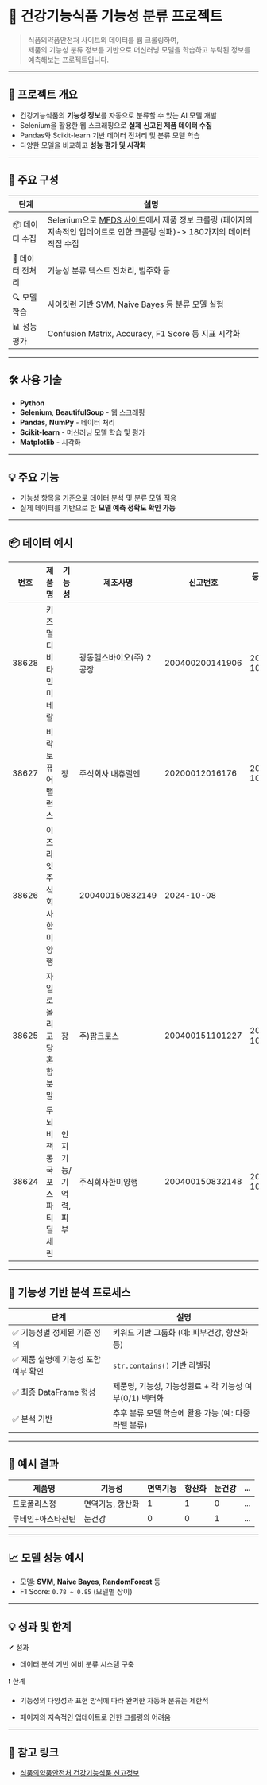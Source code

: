 # 🧬 건강기능식품 기능성 분류 프로젝트

> 식품의약품안전처 사이트의 데이터를 웹 크롤링하여,   
> 제품의 기능성 분류 정보를 기반으로 머신러닝 모델을 학습하고 누락된 정보를 예측해보는 프로젝트입니다.

---

## 📌 프로젝트 개요

- 건강기능식품의 **기능성 정보**를 자동으로 분류할 수 있는 AI 모델 개발
- Selenium을 활용한 웹 스크래핑으로 **실제 신고된 제품 데이터 수집**
- Pandas와 Scikit-learn 기반 데이터 전처리 및 분류 모델 학습
- 다양한 모델을 비교하고 **성능 평가 및 시각화**

---

## 📁 주요 구성

| 단계 | 설명 |
|------|------|
| 📦 데이터 수집 | Selenium으로 [MFDS 사이트](https://data.mfds.go.kr/hid/opbaa01/prdtSrchLst.do)에서 제품 정보 크롤링 (페이지의 지속적인 업데이트로 인한 크롤링 실패)-> 180가지의 데이터 직접 수집|
| 🧹 데이터 전처리 | 기능성 분류 텍스트 전처리, 범주화 등 |
| 🔍 모델 학습 | 사이킷런 기반 SVM, Naive Bayes 등 분류 모델 실험 |
| 📊 성능 평가 | Confusion Matrix, Accuracy, F1 Score 등 지표 시각화 |

---

## 🛠 사용 기술

- **Python**
- **Selenium**, **BeautifulSoup** - 웹 스크래핑
- **Pandas**, **NumPy** - 데이터 처리
- **Scikit-learn** - 머신러닝 모델 학습 및 평가
- **Matplotlib** - 시각화

---

## 💡 주요 기능

- 기능성 항목을 기준으로 데이터 분석 및 분류 모델 적용
- 실제 데이터를 기반으로 한 **모델 예측 정확도 확인 가능**

---

## 📦 데이터 예시

|번호|	제품명|	기능성|	제조사명|	신고번호|	등록일자|
|----|--------|-------|---------|---------|---------|
|38628|	키즈 멀티비타민 미네랄|		|광동헬스바이오(주) 2공장|	200400200141906|	2024-10-08|
|38627|	비락토 퓨어 밸런스|	장|	주식회사 내츄럴엔|	20200012016176|	2024-10-08|
|38626|	이즈라잇 주식회사한미양행|	|200400150832149	|2024-10-08|
|38625|	자일로올리고당혼합분말|	장|	주)팜크로스	|200400151101227|	2024-10-08|
|38624	|두뇌비책 동국 포스파티딜세린	|인지기능/기억력, 피부	|주식회사한미양행	|200400150832148	|2024-10-08|
---

## 🧠 기능성 기반 분석 프로세스

| 단계                    | 설명                                  |
| --------------------- | ----------------------------------- |
| ✅ 기능성별 정제된 기준 정의      | 키워드 기반 그룹화 (예: 피부건강, 항산화 등)         |
| ✅ 제품 설명에 기능성 포함 여부 확인 | `str.contains()` 기반 라벨링             |
| ✅ 최종 DataFrame 형성     | 제품명, 기능성, 기능성원료 + 각 기능성 여부(0/1) 벡터화 |
| ✅ 분석 기반               | 추후 분류 모델 학습에 활용 가능 (예: 다중 라벨 분류)    |

---

## 🧾 예시 결과

| 제품명       | 기능성       | 면역기능 | 항산화 | 눈건강 | ... |
| --------- | --------- | ---- | --- | --- | --- |
| 프로폴리스정    | 면역기능, 항산화 | 1    | 1   | 0   | ... |
| 루테인+아스타잔틴 | 눈건강       | 0    | 0   | 1   | ... |

---

## 📈 모델 성능 예시

- 모델: **SVM**, **Naive Bayes**, **RandomForest** 등
- F1 Score: `0.78 ~ 0.85` (모델별 상이)

---

## 💡 성과 및 한계
✔ 성과

- 데이터 분석 기반 예비 분류 시스템 구축

❗ 한계
- 기능성의 다양성과 표현 방식에 따라 완벽한 자동화 분류는 제한적

- 페이지의 지속적인 업데이트로 인한 크롤링의 어려움

---

## 📎 참고 링크

- [식품의약품안전처 건강기능식품 신고정보](https://data.mfds.go.kr/hid/opbaa01/prdtSrchLst.do)
